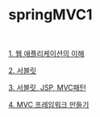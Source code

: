 # springMVC1

<br>

[1. 웹 애플리케이션의 이해](https://github.com/jerry3269/springMVC1/blob/master/%EC%9B%B9%20%EC%95%A0%ED%94%8C%EB%A6%AC%EC%BC%80%EC%9D%B4%EC%85%98%EC%9D%98%20%EC%9D%B4%ED%95%B4.md)

[2. 서블릿](https://github.com/jerry3269/springMVC1/blob/master/%EC%84%9C%EB%B8%94%EB%A6%BF.md)

[3. 서블릿, JSP, MVC패턴](https://github.com/jerry3269/springMVC1/blob/master/%EC%84%9C%EB%B8%94%EB%A6%BF,%20JSP,%20MVC%20%ED%8C%A8%ED%84%B4.md)

[4. MVC 프레임워크 만들기](https://github.com/jerry3269/springMVC1/blob/master/MVC%20%ED%94%84%EB%A0%88%EC%9E%84%EC%9B%8C%ED%81%AC%20%EB%A7%8C%EB%93%A4%EA%B8%B0.md)

